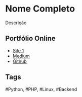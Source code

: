 # Nome Completo

Descrição

## Portfólio Online

 - [Site 1](https://google.com)
 - [Medium](https://medium.com)
 - [Github](https://gitgub.com)

 ## Tags
#Python, #PHP, #Linux, #Backend